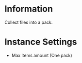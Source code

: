 Information
===========
Collect files into a pack.

Instance Settings
=================
* Max items amount (One pack)
